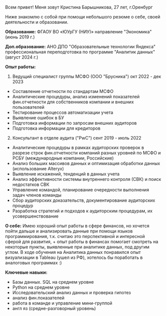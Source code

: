 Всем привет! Меня зовут Кристина Барышникова, 27 лет, г.Оренбург

Ниже знакомлю с собой при помощи небольшого резюме о себе, своей деятельности и образовании.

**Образование:** ФГАОУ ВО «ЮУрГУ (НИУ)» направление "Экономика" (июнь 2019 г.)

**Доп.образование:** АНО ДПО "Образовательные технологии Яндекса" профессиональная переподготовка по программе "Аналитик данных" (август 2024 г.)

**Опыт работы:** 
1. Ведущий специалист группы МСФО (ООО "Брусника") окт 2022 - дек 2023
- Составление отчетности по стандартам МСФО
- Аналитические процедуры, анализ изменений показателей фин.отчетности для собственников компании и внешних пользователей
- Тестирование процессов автоматизации учета
- Выявление ошибок в БУ
- Подготовка информации по запросам внешних аудиторов
- Подготовка информации для кредиторов

2.  Консультант в отделе аудита ("PwC") сент 2019 - июль 2022
- Аналитические процедуры в рамках аудиторских проверок в разрезе строк фин.отчетности компаний разных уровней по МСФО и РСБУ (международные компании, Российские)
- Анализ больших массивов данных и оптимизация обработки данных (использование Alteryx)
- Выявление искажений, тенденций в данных учета
- Анализ эффективности системы внутреннего контроля (СВК) и поиск недостатков СВК
- Управление командой, планирование очередности выполнения задач членов команды
- Сбор аудиторских доказательств, документирование аудиторских процедур
- Разработка стратегий и подходов к аудиторским процедурам, их усовершенствование

**О себе:**
Имею хороший опыт работы в сфере финансов, но хочется пойти дальше и анализировать данные при помощи языков программирования, т.к. считаю это перспективной и интересной сферой для развития, + опыт работы в финансах помогает смотреть на некоторые пункты, выявленные при аналитике данных, под другим углом. В ходе обучения на Аналитика данных понравился опыт визуализации в Tableau (ушел из РФ), хотелось бы поработать в аналоговых программах :)

**Ключевые навыки:**
- Базы данных. SQL на среднем уровне
- Python на среднем уровне
- Исследовательский анализ данных и проверка гипотез
- анализ фин.показателей
- работа в команде и управление мини-группой
- англ яз (средне-разговорный уровень)
  
